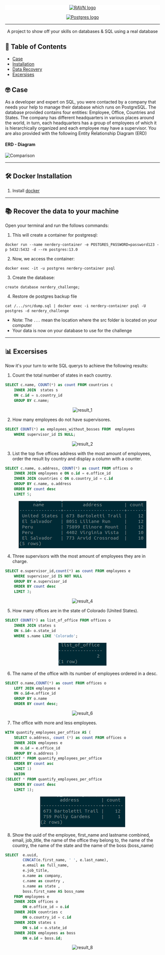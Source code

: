 <p align="center" style="background-color:white">
 <a href="https://www.ravn.co/" rel="noopener">
 <img src="https://www.ravn.co/img/logo-ravn.png" alt="RAVN logo"></a>
</p>
<p align="center">
 <a href="https://www.postgresql.org/" rel="noopener">
 <img src="https://www.postgresql.org/media/img/about/press/elephant.png" alt="Postgres logo" width="150px"></a>
</p>

---

<p align="center">A project to show off your skills on databases & SQL using a real database</p>

## 📝 Table of Contents

- [Case](#case)
- [Installation](#installation)
- [Data Recovery](#data_recovery)
- [Excersises](#excersises)

## 🤓 Case <a name = "case"></a>

As a developer and expert on SQL, you were contacted by a company that needs your help to manage their database which runs on PostgreSQL. The database provided contains four entities: Employee, Office, Countries and States. The company has different headquarters in various places around the world, in turn, each headquarters has a group of employees of which it is hierarchically organized and each employee may have a supervisor. You are also provided with the following Entity Relationship Diagram (ERD)

#### ERD - Diagram <br>

![Comparison](src/ERD.png) <br>

---

## 🛠️ Docker Installation <a name = "installation"></a>

1. Install [docker](https://docs.docker.com/engine/install/)

---

## 📚 Recover the data to your machine <a name = "data_recovery"></a>

Open your terminal and run the follows commands:

1. This will create a container for postgresql:

```
docker run --name nerdery-container -e POSTGRES_PASSWORD=password123 -p 5432:5432 -d --rm postgres:13.0
```

2. Now, we access the container:

```
docker exec -it -u postgres nerdery-container psql
```

3. Create the database:

```
create database nerdery_challenge;
```

4. Restore de postgres backup file

```
cat /.../src/dump.sql | docker exec -i nerdery-container psql -U postgres -d nerdery_challenge
```

- Note: The `...` mean the location where the src folder is located on your computer
- Your data is now on your database to use for the challenge

---

## 📊 Excersises <a name = "excersises"></a>

Now it's your turn to write SQL querys to achieve the following results:

1. Count the total number of states in each country.

```sql
SELECT c.name, COUNT(*) as count FROM countries c
    INNER JOIN  states s
    ON c.id = s.country_id 
    GROUP BY c.name;
```

<p align="center">
 <img src="src/results/result1.png" alt="result_1"/>
</p>

2. How many employees do not have supervisores.

```sql
SELECT COUNT(*) as employees_without_bosses FROM  employees 
    WHERE supervisor_id IS NULL;

```

<p align="center">
 <img src="src/results/result2.png" alt="result_2"/>
</p>

3. List the top five offices address with the most amount of employees, order the result by country and display a column with a counter.

```sql
SELECT c.name, o.address, COUNT(*) as count FROM offices o 
    INNER JOIN employees e ON o.id = e.office_id 
    INNER JOIN countries c ON o.country_id = c.id 
    GROUP BY c.name, o.address 
    ORDER BY count desc 
    LIMIT 5;
```

<p align="center">
 <img src="src/results/result3.png" alt="result_3"/>
</p>

4. Three supervisors with the most amount of employees they are in charge.

```sql
SELECT e.supervisor_id,count(*) as count FROM employees e 
    WHERE supervisor_id IS NOT NULL 
    GROUP BY e.supervisor_id 
    ORDER BY count desc 
    LIMIT 3;
```

<p align="center">
 <img src="src/results/result4.png" alt="result_4"/>
</p>

5. How many offices are in the state of Colorado (United States).

```sql
SELECT COUNT(*) as list_of_office FROM offices o 
    INNER JOIN states s 
    ON s.id= o.state_id 
    WHERE s.name LIKE 'Colorado';
```

<p align="center">
 <img src="src/results/result5.png" alt="result_5"/>
</p>

6. The name of the office with its number of employees ordered in a desc.

```sql
SELECT o.name,COUNT(*) as count FROM offices o
    LEFT JOIN employees e
    ON o.id=e.office_id 
    GROUP BY o.name 
    ORDER BY count desc;
```

<p align="center">
 <img src="src/results/result6.png" alt="result_6"/>
</p>

7. The office with more and less employees.

```sql
WITH quantify_employees_per_office AS (
    SELECT o.address, count (*) as count FROM offices o 
    INNER JOIN employees e 
    ON o.id = e.office_id 
    GROUP BY o.address )
(SELECT * FROM quantify_employees_per_office
    ORDER BY count asc
    LIMIT 1)
    UNION 
(SELECT * FROM quantify_employees_per_office
    ORDER BY count desc
    LIMIT 1);
```

<p align="center">
 <img src="src/results/result7.png" alt="result_7"/>
</p>

8. Show the uuid of the employee, first_name and lastname combined, email, job_title, the name of the office they belong to, the name of the country, the name of the state and the name of the boss (boss_name)

```sql
SELECT  e.uuid,
        CONCAT(e.first_name, ' ', e.last_name),
        e.email as full_name, 
        e.job_title, 
        o.name as company, 
        c.name as country , 
        s.name as state , 
        boss.first_name AS boss_name  
    FROM employees e 
    INNER JOIN offices o 
        ON e.office_id = o.id 
    INNER JOIN countries c 
        ON o.country_id = c.id 
    INNER JOIN states s 
        ON s.id = o.state_id 
    INNER JOIN employees as boss 
        ON e.id = boss.id;
```

<p align="center">
 <img src="src/results/result8.png" alt="result_8"/>
</p>
